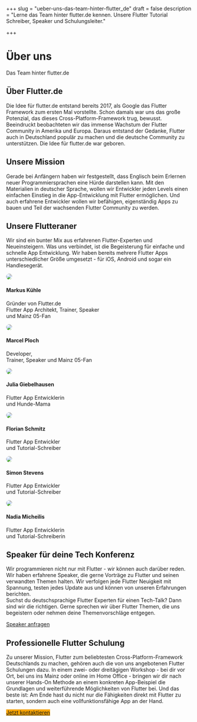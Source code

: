 +++
slug = "ueber-uns-das-team-hinter-flutter_de"
draft = false
description = "Lerne das Team hinter flutter.de kennen. Unsere Flutter Tutorial Schreiber, Speaker und Schulungsleiter."

+++

<div class="container text-center pb-3">
    <h1 class="blog-post-title mb-2">Über uns</h1>
    <p>Das Team hinter flutter.de</p>
</div>
<div class="container pb-5 mb-5">
  <div class="row pb-2">
    <div class="col-12 text-left">
      <h2>
   Über Flutter.de</h2>
    <p>Die Idee für flutter.de entstand bereits 2017, als Google das Flutter Framework zum ersten Mal vorstellte. Schon damals war uns das große Potenzial, das dieses Cross-Platform-Framework trug, bewusst. Beeindruckt beobachteten wir das immense Wachstum der Flutter Community in Amerika und Europa. Daraus entstand der Gedanke, Flutter auch in Deutschland populär zu machen und die deutsche Community zu unterstützen. Die Idee für flutter.de war geboren.</p>
  </div>
  </div>

  <div class="row pb-2">
    <div class="col-12 text-left">
      <h2>
   Unsere Mission</h2>
    <p>Gerade bei Anfängern haben wir festgestellt, dass Englisch beim Erlernen neuer Programmiersprachen eine Hürde darstellen kann. Mit den Materialien in deutscher Sprache, wollen wir Entwickler jeden Levels einen einfachen Einstieg in die App-Entwicklung mit Flutter ermöglichen. Und auch erfahrene Entwickler wollen wir befähigen, eigenständig Apps zu bauen und Teil der wachsenden Flutter Community zu werden.  </p>
  </div>
</div>

<div class="row mb-5">
   <div class="col-12 text-left">
      <h2>
   Unsere Flutteraner</h2>
    <p>Wir sind ein bunter Mix aus erfahrenen Flutter-Experten und Neueinsteigern. Was uns verbindet, ist die Begeisterung für einfache und schnelle App Entwicklung. Wir haben bereits mehrere Flutter Apps unterschiedlicher Größe umgesetzt - für iOS, Android und sogar ein Handlesegerät.</p>
  </div>


<div class="col-md-6 mt-sm-4">
<div class="row pt-4">
<div class="col-4">
 <img src="/authors/markus-kuehle/Markus2.JPG" class="img-fluid" style="border-radius:50%;">
 </div>
<div class="col-7">
<h4 class="mt-4"><b>Markus Kühle</b></h4>
<p>Gründer von Flutter.de <br>Flutter App Architekt, Trainer, Speaker <br>und Mainz 05-Fan</p>
</div>
</div>
</div>

<div class="col-md-6 mt-sm-4">
<div class="row pt-4">
<div class="col-4">
 <img src="/authors/marcel-ploch/Marcel_Q.jpg" class="img-fluid" style="border-radius:50%;">
 </div>
<div class="col-7">
<h4 class="mt-4"><b>Marcel Ploch</b></h4>
<p>Developer, <br>Trainer, Speaker und Mainz 05-Fan</p>
</div>
</div>
</div>

<div class="col-md-6 mt-sm-4">
<div class="row pt-4">
<div class="col-4">
 <img src="/authors/julia-giebelhausen/Julia.jpg" class="img-fluid" style="border-radius:50%;">
 </div>
<div class="col-7">
<h4 class="mt-4"><b>Julia Giebelhausen</b></h4>
<p>Flutter App Entwicklerin <br>und Hunde-Mama</p>
</div>
</div>
</div>

<div class="col-md-6 mt-sm-4">
<div class="row pt-4">
<div class="col-4">
 <img src="/authors/florian-schmitz/Flo-Q.jpg" class="img-fluid" style="border-radius:50%;">
 </div>
<div class="col-7">
<h4 class="mt-4"><b>Florian Schmitz</b></h4>
<p>Flutter App Entwickler <br>und Tutorial-Schreiber</p>
</div>
</div>
</div>

<div class="col-md-6 mt-sm-4">
<div class="row pt-4">
<div class="col-4">
 <img src="/authors/simon-stevens/simon.png" class="img-fluid" style="border-radius:50%;">
 </div>
<div class="col-7">
<h4 class="mt-4"><b>Simon Stevens</b></h4>
<p>Flutter App Entwickler <br>und Tutorial-Schreiber</p>
</div>
</div>
</div>

<div class="col-md-6 mt-sm-4">
<div class="row pt-4">
<div class="col-4">
 <img src="/authors/nadia-micheilis/Nadia.jpg" class="img-fluid" style="border-radius:50%;">
 </div>
<div class="col-7">
<h4 class="mt-4"><b>Nadia Micheilis</b></h4>
<p>Flutter App Entwicklerin <br>und Tutorial-Schreiberin</p>
</div>
</div>
</div>
</div>

<div class="row pt-3">
  <div class="col-12  text-left">
      <h2>
   Speaker für deine Tech Konferenz</h2>
    <p>Wir programmieren nicht nur mit Flutter - wir können auch darüber reden. Wir haben erfahrene Speaker, die gerne Vorträge zu Flutter und seinen verwandten Themen halten. Wir verfolgen jede Flutter Neuigkeit mit Spannung, testen jedes Update aus und können von unseren Erfahrungen berichten. <br>
Suchst du deutschsprachige Flutter Experten für einen Tech-Talk? Dann sind wir die richtigen. Gerne sprechen wir über Flutter Themen, die uns begeistern oder nehmen deine Themenvorschläge entgegen.
</p>
<div> <a class="btn btn-newsletter  pr-4 pl-4 pt-2 pb-2" href="https://coodoo.de/coodoo-kontakt" target="_blank" rel="noopener">Speaker anfragen</a></div>     
  </div>
  </div>
<div class="row">
  <div class="col-12  text-left">
      <h2>
      Professionelle Flutter Schulung</h2>
    <p>Zu unserer Mission, Flutter zum beliebtesten Cross-Platform-Framework Deutschlands zu machen, gehören auch die von uns angebotenen Flutter Schulungen dazu. In einem zwei- oder dreitägigen Workshop - bei dir vor Ort, bei uns ins Mainz oder online im Home Office - bringen wir dir nach unserer Hands-On Methode an einem konkreten App-Beispiel die Grundlagen und weiterführende Möglichkeiten von Flutter bei. Und das beste ist: Am Ende hast du nicht nur die Fähigkeiten direkt mit Flutter zu starten, sondern auch eine vollfunktionsfähige App an der Hand.
</p>

  <div class="blue-button mb-5"> <a class="btn btn-primary  pr-4 pl-4 pt-2 pb-2" style="background-color:#F6A300; border-color:#F6A300"  href="https://flutter.de/schulung/flutter-schulung.html" target="_blank" rel="noopener">Jetzt kontaktieren</a></div>     
  </div>
</div>